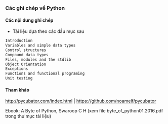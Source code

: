 ### Các ghi chép về Python


#### Các nội dung ghi chép

- Tài liệu dựa theo các đầu mục sau

```sh 
Introduction
Variables and simple data types
Control structures
Compound data types
Files, modules and the stdlib
Object Orientation
Exceptions
Functions and functional programing
Unit testing
```


#### Tham khảo

http://pycubator.com/index.html | https://github.com/noamelf/pycubator
 
Ebook: A Byte of Python,  Swaroop C H (xem file byte_of_python01.2016.pdf trong thư mục tài liệu)
